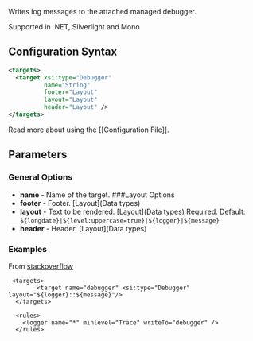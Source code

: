 Writes log messages to the attached managed debugger. 

Supported in .NET, Silverlight and Mono

## Configuration Syntax
```xml
<targets>
  <target xsi:type="Debugger"
          name="String"
          footer="Layout"
          layout="Layout"
          header="Layout" />
</targets>
```
Read more about using the [[Configuration File]].

## Parameters
### General Options
* **name** - Name of the target.
###Layout Options
* **footer** - Footer. [Layout](Data types)  
* **layout** - Text to be rendered. [Layout](Data types) Required. Default: `${longdate}|${level:uppercase=true}|${logger}|${message}`
* **header** - Header. [Layout](Data types)

### Examples
From [stackoverflow](http://stackoverflow.com/questions/252464/how-can-i-output-nlog-stuff-to-the-vs2008-output-window/260576#260576) 
```
 <targets>
        <target name="debugger" xsi:type="Debugger" layout="${logger}::${message}"/>
  </targets>

  <rules>
    <logger name="*" minlevel="Trace" writeTo="debugger" />
  </rules>
```